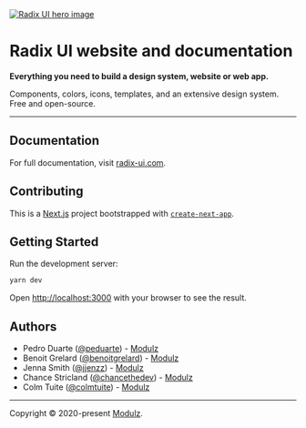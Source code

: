 <a href="https://radix-ui.com" >
  <img alt="Radix UI hero image" src="https://repository-images.githubusercontent.com/316012819/b7b19180-3f85-11eb-884c-1e19ce2f493a">
</a>

# Radix UI website and documentation

**Everything you need to build a design system, website or web app.**

Components, colors, icons, templates, and an extensive design system. Free and open-source.

---

## Documentation

For full documentation, visit [radix-ui.com](https://radix-ui.com).

## Contributing

This is a [Next.js](https://nextjs.org/) project bootstrapped with [`create-next-app`](https://github.com/vercel/next.js/tree/canary/packages/create-next-app).

## Getting Started

Run the development server:

```bash
yarn dev
```

Open [http://localhost:3000](http://localhost:3000) with your browser to see the result.

## Authors

- Pedro Duarte ([@peduarte](https://twitter.com/peduarte)) - [Modulz](https://modulz.app)
- Benoit Grelard ([@benoitgrelard](https://twitter.com/benoitgrelard)) - [Modulz](https://modulz.app)
- Jenna Smith ([@jjenzz](https://twitter.com/jjenzz)) - [Modulz](https://modulz.app)
- Chance Stricland ([@chancethedev](https://twitter.com/chancethedev)) - [Modulz](https://modulz.app)
- Colm Tuite ([@colmtuite](https://twitter.com/colmtuite)) - [Modulz](https://modulz.app)

---

Copyright © 2020-present [Modulz](https://modulz.app).
